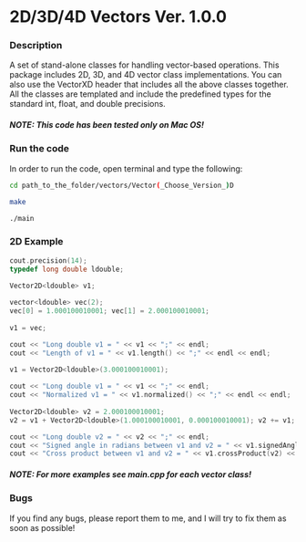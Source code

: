 # 2D/3D/4D Vectors Ver. 1.0.0

### Description

A set of stand-alone classes for handling vector-based operations. This package includes 2D, 3D, and 4D vector class implementations. 
You can also use the VectorXD header that includes all the above classes together. All the classes are templated and include the predefined 
types for the standard int, float, and double precisions.

##### NOTE: This code has been tested only on Mac OS!

### Run the code

In order to run the code, open terminal and type the following:

```bash
cd path_to_the_folder/vectors/Vector(_Choose_Version_)D
```
```bash
make
```
```bash
./main
```

### 2D Example

```C++
cout.precision(14);
typedef long double ldouble;

Vector2D<ldouble> v1;
    
vector<ldouble> vec(2);
vec[0] = 1.000100010001; vec[1] = 2.000100010001;
    
v1 = vec;

cout << "Long double v1 = " << v1 << ";" << endl;
cout << "Length of v1 = " << v1.length() << ";" << endl << endl;
    
v1 = Vector2D<ldouble>(3.000100010001);

cout << "Long double v1 = " << v1 << ";" << endl;
cout << "Normalized v1 = " << v1.normalized() << ";" << endl << endl;
    
Vector2D<ldouble> v2 = 2.000100010001;
v2 = v1 + Vector2D<ldouble>(1.000100010001, 0.000100010001); v2 += v1;

cout << "Long double v2 = " << v2 << ";" << endl;
cout << "Signed angle in radians between v1 and v2 = " << v1.signedAngleRad(v2) << ";" << endl;
cout << "Cross product between v1 and v2 = " << v1.crossProduct(v2) << ";" << endl << endl;
```

##### NOTE: For more examples see main.cpp for each vector class!

### Bugs

If you find any bugs, please report them to me, and I will try to fix them as soon as possible!
